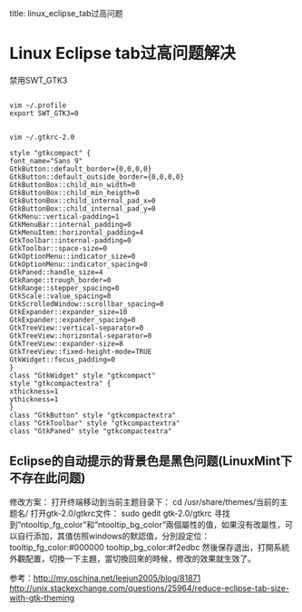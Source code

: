 title: linux_eclipse_tab过高问题 

#  Linux Eclipse tab过高问题解决 
禁用SWT_GTK3
```

vim ~/.profile
export SWT_GTK3=0

```
```

vim ~/.gtkrc-2.0

style "gtkcompact" {
font_name="Sans 9"
GtkButton::default_border={0,0,0,0}
GtkButton::default_outside_border={0,0,0,0}
GtkButtonBox::child_min_width=0
GtkButtonBox::child_min_heigth=0
GtkButtonBox::child_internal_pad_x=0
GtkButtonBox::child_internal_pad_y=0
GtkMenu::vertical-padding=1
GtkMenuBar::internal_padding=0
GtkMenuItem::horizontal_padding=4
GtkToolbar::internal-padding=0
GtkToolbar::space-size=0
GtkOptionMenu::indicator_size=0
GtkOptionMenu::indicator_spacing=0
GtkPaned::handle_size=4
GtkRange::trough_border=0
GtkRange::stepper_spacing=0
GtkScale::value_spacing=0
GtkScrolledWindow::scrollbar_spacing=0
GtkExpander::expander_size=10
GtkExpander::expander_spacing=0
GtkTreeView::vertical-separator=0
GtkTreeView::horizontal-separator=0
GtkTreeView::expander-size=8
GtkTreeView::fixed-height-mode=TRUE
GtkWidget::focus_padding=0
}
class "GtkWidget" style "gtkcompact"
style "gtkcompactextra" {
xthickness=1
ythickness=1
}
class "GtkButton" style "gtkcompactextra"
class "GtkToolbar" style "gtkcompactextra"
class "GtkPaned" style "gtkcompactextra"

```

##  Eclipse的自动提示的背景色是黑色问题(LinuxMint下不存在此问题) 
修改方案：
打开终端移动到当前主题目录下：
cd /usr/share/themes/当前的主题名/
打开gtk-2.0/gtkrc文件：
sudo gedit gtk-2.0/gtkrc 
寻找到“ntooltip_fg_color”和“ntooltip_bg_color”兩個屬性的值，如果沒有改屬性，可以自行添加，其值仿照windows的默認值，分別設定位：
tooltip_fg_color:#000000 
tooltip_bg_color:#f2edbc
然後保存退出，打開系統外觀配置，切換一下主題，當切換回來的時候，修改的效果就生效了。


参考：http://my.oschina.net/leejun2005/blog/81871
http://unix.stackexchange.com/questions/25964/reduce-eclipse-tab-size-with-gtk-theming